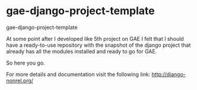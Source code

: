 # gae-django-project-template
gae-django-project-template

At some point after I developed like 5th project on GAE I felt that I should have a ready-to-use repository with the snapshot of the django project that already has all the modules installed and ready to go for GAE.

So here you go.

For more details and documentation visit the following link:
http://django-nonrel.org/